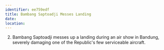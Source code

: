 ```yaml
---
identifier: ee759edf
title: Bambang Saptoadji Messes Landing
date:  
location: 
---
```


2.  Bambang Saptoadji messes up a landing during an air show in Bandung,
    severely damaging one of the Republic's few serviceable aircraft.

